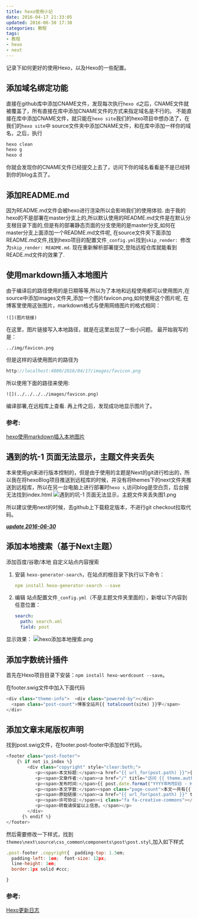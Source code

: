 ```yaml
---
title: hexo使用小记
date: 2016-04-17 21:33:05
updated: 2016-06-30 17:38
categories: 教程
tags: 
- 教程
- hexo
- next
---
```

记录下如何更好的使用Hexo，以及Hexo的一些配置。



## 添加域名绑定功能
直接在github库中添加CNAME文件，发现每次执行`hexo d`之后，CNAME文件就被覆盖了，所有直接在库中添加CNAME文件的方式来指定域名是不行的。
不能直接在库中添加CNAME文件，就只能在`hexo site`我们的hexo项目中想办法了，在我们的`hexo site`中 source文件夹中添加CNAME文件，和在库中添加一样你的域名，之后，执行
```bash
hexo clean 
hexo g
hexo d
```

你就会发现你的CNAME文件已经提交上去了，访问下你的域名看看是不是已经转到你的blog主页了。


## 添加README.md
因为README.md文件会被hexo进行渲染所以会影响我们的使用体验.
由于我的hexo的不是部署在master分支上的,所以默认使用的README.md文件是在默认分支根目录下面的,但是有的部署静态页面的分支使用的是master分支,如何在master分支上面添加一个README.md文件呢,
在source文件夹下面添加README.md文件,找到hexo项目的配置文件`_config.yml`找到`skip_render: `修改为`skip_render: README.md`.
现在重新解析部署提交,登陆远程仓库就能看到READE.md文件的效果了.

## 使用markdown插入本地图片
由于编译后的路径使用的是日期等等,所以为了本地和远程使用都可以使用图片,在source中添加images文件夹,添加一个图片favicon.png,如何使用这个图片呢,
在博客里使用这张图片，markdown格式与使用网络图片的格式相同：
```
![](图片链接)
```

在这里，图片链接写入本地路径，就是在这里出现了一些小问题。
最开始我写的是：
```
../img/favicon.png
```
但是这样的话使用图片的路径为
```java
http://localhost:4000/2016/04/17/images/favicon.png
```
所以使用下面的路径来使用:
```
![](../../../../images/favicon.png)
```
编译部署,在远程库上查看.
再上传之后，发现成功地显示图片了。

### 参考:
[hexo使用markdown插入本地图片](http://hugowen.com/post/hexo-insert-local_pictures.html)



## 遇到的坑-1 页面无法显示，主题文件夹丢失

本来使用git来进行版本控制的，但是由于使用的主题是Next的git进行检出的，所以我在将hexoBlog项目推送到远程库的时候，并没有将themes下的next文件夹推送到远程库，所以在另一台电脑上进行部署时`hexo s`,访问blog是空白页，后台报无法找到index.html
![遇到的坑-1 页面无法显示，主题文件夹丢失图1.png](http://upload-images.jianshu.io/upload_images/1013655-7984585b6921e3a4.png?imageMogr2/auto-orient/strip%7CimageView2/2/w/1240)

所以建议使用next的时候，去github上下载稳定版本，不进行git checkout拉取代码。



***<u>update 2016-06-30</u>***

## 添加本地搜索（基于Next主题）

添加百度/谷歌/本地 自定义站点内容搜索

1. 安装 `hexo-generator-search`，在站点的根目录下执行以下命令：

   ```yaml
   npm install hexo-generator-search --save
   ```

2. 编辑 站点配置文件`_config.yml`（不是主题文件夹里面的），新增以下内容到任意位置：

   ```yaml
   search:
     path: search.xml
     field: post
   ```

显示效果：
![hexo添加本地搜索.png](http://upload-images.jianshu.io/upload_images/1013655-d9a7138c9db65fa5.png?imageMogr2/auto-orient/strip%7CimageView2/2/w/1240)


## 添加字数统计插件

首先在Hexo项目目录下安装：`npm install hexo-wordcount --save`。

在footer.swig文件中加入下面代码

```javascript
<div class="theme-info">  <div class="powered-by"></div>
  <span class="post-count">博客全站共{{ totalcount(site) }}字</span>
</div>
```

## 添加文章末尾版权声明

找到post.swig文件，在footer.post-footer中添加如下代码。

```javascript
<footer class="post-footer">
    {% if not is_index %}
        <div class="copyright" style="clear:both;">
           <p><span>本文标题:</span><a href="{{ url_for(post.path) }}">{{ post.title }}</a></p>
           <p><span>文章作者:</span><a href="/" title="访问 {{ theme.author }} 的个人博客">{{ theme.author }}</a></p>
           <p><span>发布时间:</span>{{ post.date.format("YYYY年M月D日 - HH时MM分") }}</p>
           <p><span>本文字数:</span><span class="page-count">本文一共有{{ wordcount(page.content) }}字</span></p>
           <p><span>原始链接:</span><a href="{{ url_for(post.path) }}" title="{{ post.title }}">{{ post.permalink }}</a></p>
           <p><span>许可协议:</span><i class="fa fa-creative-commons"></i> <a rel="license" href="http://creativecommons.org/licenses/by-nc/4.0/" title="Attribution-NonCommercial 4.0 International (CC BY-NC 4.0)">Attribution-NonCommercial 4.0</a></p>
           <p><span>转载请保留以上信息。</span></p>
        </div>
      {% endif %}
</footer>
```

然后需要修改一下样式，找到`themes\next\source\css_common\components\post\post.styl`,加入如下样式

```javascript
.post-footer .copyright{  padding-top: 1.5em;
  padding-left: 1em;  font-size: 12px;
  line-height: 1em;
  border:1px solid #ccc;

}
```

### 参考:

[Hexo更新日志](http://crossingmay.com/2016/04/20/updatehexo/)

